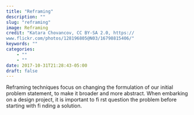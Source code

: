 ```yaml
---
title: "Reframing"
description: ""
slug: "reframing"
image: Reframing
credit: "Katara Chovancov, CC BY-SA 2.0, https://www.flickr.com/photos/128196805@N03/16798815406/"
keywords: ""
categories:
    - ""
    - ""
date: 2017-10-31T21:28:43-05:00
draft: false
---
```


Reframing techniques focus on changing the formulation of our initial problem statement, to make it broader and more abstract. When embarking on a design project, it is important to fi rst question the problem before starting with fi nding a solution.
